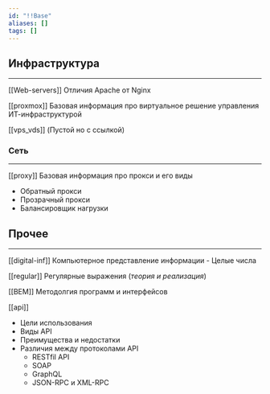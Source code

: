 ```yaml
---
id: "!!Base"
aliases: []
tags: []
---
```


## Инфраструктура
---
[[Web-servers]]
    Отличия Apache от Nginx

[[proxmox]]
    Базовая информация про виртуальное решение управления ИТ-инфраструктурой

[[vps_vds]] (Пустой но с ссылкой)


### Сеть
---
[[proxy]]
Базовая информация про прокси и его виды
- Обратный прокси
- Прозрачный прокси
- Балансировщик нагрузки


## Прочее
---
[[digital-inf]]
    Компьютерное представление информации
        - Целые числа

[[regular]]
    Регулярные выражения (*теория и реализация*)

[[BEM]]
    Методолгия программ и интерфейсов

[[api]]
- Цели использования
- Виды API
- Преимущества и недостатки
- Различия между протоколами API
    - RESTfil API
    - SOAP
    - GraphQL
    - JSON-RPC и XML-RPC

